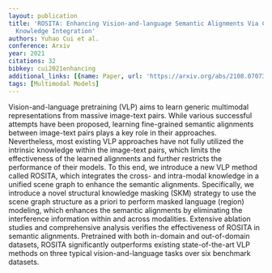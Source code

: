 ```yaml
---
layout: publication
title: 'ROSITA: Enhancing Vision-and-language Semantic Alignments Via Cross- And Intra-modal
  Knowledge Integration'
authors: Yuhao Cui et al.
conference: Arxiv
year: 2021
citations: 32
bibkey: cui2021enhancing
additional_links: [{name: Paper, url: 'https://arxiv.org/abs/2108.07073'}]
tags: [Multimodal Models]
---
```

Vision-and-language pretraining (VLP) aims to learn generic multimodal
representations from massive image-text pairs. While various successful
attempts have been proposed, learning fine-grained semantic alignments between
image-text pairs plays a key role in their approaches. Nevertheless, most
existing VLP approaches have not fully utilized the intrinsic knowledge within
the image-text pairs, which limits the effectiveness of the learned alignments
and further restricts the performance of their models. To this end, we
introduce a new VLP method called ROSITA, which integrates the cross- and
intra-modal knowledge in a unified scene graph to enhance the semantic
alignments. Specifically, we introduce a novel structural knowledge masking
(SKM) strategy to use the scene graph structure as a priori to perform masked
language (region) modeling, which enhances the semantic alignments by
eliminating the interference information within and across modalities.
Extensive ablation studies and comprehensive analysis verifies the
effectiveness of ROSITA in semantic alignments. Pretrained with both in-domain
and out-of-domain datasets, ROSITA significantly outperforms existing
state-of-the-art VLP methods on three typical vision-and-language tasks over
six benchmark datasets.